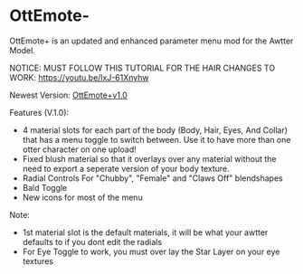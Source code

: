 # OttEmote-
OttEmote+ is an updated and enhanced parameter menu mod for the Awtter Model.

NOTICE: MUST FOLLOW THIS TUTORIAL FOR THE HAIR CHANGES TO WORK: https://youtu.be/lxJ-61Xnyhw

Newest Version: [OttEmote+v1.0](https://github.com/Tenbirbb/OttEmote-/blob/main/OttEmote+v1.0.unitypackage)

Features (V.1.0):
* 4 material slots for each part of the body (Body, Hair, Eyes, And Collar) that has a menu toggle to switch between. Use it to have more than one otter character on one upload!
* Fixed blush material so that it overlays over any material without the need to export a seperate version of your body texture.
* Radial Controls For "Chubby", "Female" and "Claws Off" blendshapes
* Bald Toggle
* New icons for most of the menu 

Note:
* 1st material slot is the default materials, it will be what your awtter defaults to if you dont edit the radials
* For Eye Toggle to work, you must over lay the Star Layer on your eye textures

